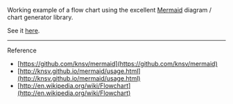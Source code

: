 Working example of a flow chart using the excellent [Mermaid](https://github.com/knsv/mermaid) diagram / chart generator library.

See it [here](http://ericdorsey.github.io/MermaidExample/).
___
Reference

* [https://github.com/knsv/mermaid](https://github.com/knsv/mermaid)
* [http://knsv.github.io/mermaid/usage.html](http://knsv.github.io/mermaid/usage.html)
* [http://en.wikipedia.org/wiki/Flowchart](http://en.wikipedia.org/wiki/Flowchart)

